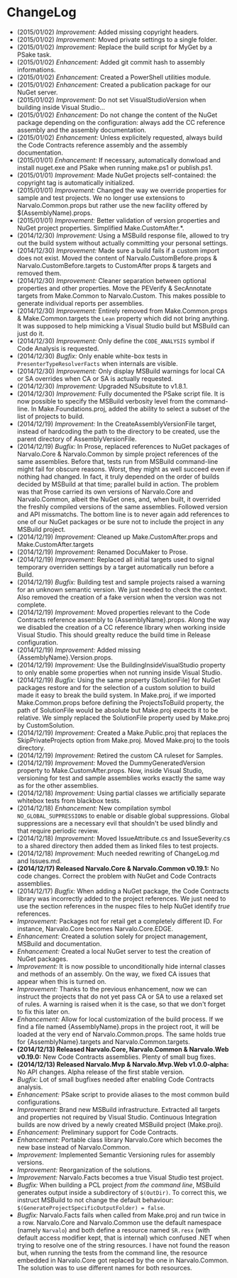 ChangeLog
=========
     
- (2015/01/02) _Improvement:_ Added missing copyright headers.
- (2015/01/02) _Improvement:_ Moved private settings to a single folder.
- (2015/01/02) _Improvement:_ Replace the build script for MyGet by a PSake task.
- (2015/01/02) _Enhancement:_ Added git commit hash to assembly informations.
- (2015/01/02) _Enhancement:_ Created a PowerShell utilities module.
- (2015/01/02) _Enhancement:_ Created a publication package for our NuGet server. 
- (2015/01/02) _Improvement:_ Do not set VisualStudioVersion when building
  inside Visual Studio... 
- (2015/01/02) _Enhancement:_ Do not change the content of the NuGet package 
  depending on the configuration: always add the CC reference assembly and
  the assembly documentation.  
- (2015/01/02) _Enhancement:_ Unless explicitely requested, always build the Code 
  Contracts reference assembly and the assembly documentation. 
- (2015/01/01) _Enhancement:_ If necessary, automatically donwload and install
  nuget.exe and PSake when running make.ps1 or publish.ps1.
- (2015/01/01) _Improvement:_ Made NuGet projects self-contained: the copyright 
  tag is automatically initialized.
- (2015/01/01) _Improvement:_ Changed the way we override properties for sample
  and test projects. We no longer use extensions to Narvalo.Common.props
  but rather use the new facility offered by $(AssemblyName).props.
- (2015/01/01) _Improvement:_ Better validation of version properties and NuGet
  project properties. Simplified Make.CustomAfter.*.
- (2014/12/30) _Improvement:_ Using a MSBuild response file, allowed to try out 
  the build system without actually committing your personal settings.
- (2014/12/30) _Improvement:_ Made sure a build fails if a custom import
  does not exist. Moved the content of Narvalo.CustomBefore.props & 
  Narvalo.CustomBefore.targets to CustomAfter props & targets and removed them.
- (2014/12/30) _Improvement:_ Cleaner separation between optional properties and
  other properties. Move the PEVerify & SecAnnotate targets from Make.Common 
  to Narvalo.Custom. This makes possible to generate individual reports per
  assemblies. 
- (2014/12/30) _Improvement:_ Entirely removed from Make.Common.props & 
  Make.Common.targets the `Lean` property which did not bring anything. It was 
  supposed to help mimicking a Visual Studio build but MSBuild can just do it. 
- (2014/12/30) _Improvement:_ Only define the `CODE_ANALYSIS` symbol if
  Code Analysis is requested.
- (2014/12/30) _Bugfix:_ Only enable white-box tests in `PresenterTypeResolverFacts`
  when internals are visible.
- (2014/12/30) _Improvement:_ Only display MSBuild warnings for local CA or SA
  overrides when CA or SA is actually requested. 
- (2014/12/30) _Improvement:_ Upgraded NSubsitute to v1.8.1.
- (2014/12/30) _Improvement:_ Fully documented the PSake script file. It is now 
  possible to specify the MSBuild verbosity level from the command-line.
  In Make.Foundations.proj, added the ability to select a subset of the list
  of projects to build. 
- (2014/12/19) _Improvement:_ In the CreateAssemblyVersionFile target, instead of 
  hardcoding the path to the directory to be created, use the parent directory 
  of AssemblyVersionFile.
- (2014/12/19) _Bugfix:_ In Prose, replaced references to NuGet packages of
  Narvalo.Core & Narvalo.Common by simple project references of the same 
  assemblies. Before that, tests run from MSBuild command-line might fail
  for obscure reasons. Worst, they might as well succeed even if nothing had 
  changed. In fact, it truly depended on the order of builds decided by MSBuild
  at that time; parallel build in action. The problem was that Prose carried 
  its own versions of Narvalo.Core and Narvalo.Common, albeit the NuGet ones, 
  and, when built, it overrided the freshly compiled versions of the same 
  assemblies. Followed version and API missmatchs. The bottom line is to never 
  again add references to one of our NuGet packages or be sure not to include 
  the project in any MSBuild project. 
- (2014/12/19) _Improvement:_ Cleaned up Make.CustomAfter.props and 
   Make.CustomAfter.targets
- (2014/12/19) _Improvement:_ Renamed DocuMaker to Prose.
- (2014/12/19) _Improvement:_ Replaced all initial targets used to signal 
  temporary overriden settings by a target automatically run before a Build.
- (2014/12/19) _Bugfix:_ Building test and sample projects raised a warning for
  an unknown semantic version. We just needed to check the context. Also
  removed the creation of a fake version when the version was not complete.
- (2014/12/19) _Improvement:_ Moved properties relevant to the Code 
  Contracts reference assembly to {AssemblyName}.props. Along the way we 
  disabled the creation of a CC reference library when working inside Visual
  Studio. This should grealty reduce the build time in Release configuration.
- (2014/12/19) _Improvement:_ Added missing {AssemblyName}.Version.props.
- (2014/12/19) _Improvement:_ Use the BuildingInsideVisualStudio property 
  to only enable some properties when not running inside Visual Studio.
- (2014/12/19) _Bugfix:_ Using the same property (SolutionFile) for NuGet
  packages restore and for the selection of a custom solution to build 
  made it easy to break the build system. In Make.proj, if we imported
  Make.Common.props before defining the ProjectsToBuild property, the path
  of SolutionFile would be absolute but Make.proj expects it to be relative.
  We simply replaced the SolutionFile property used by Make.proj by CustomSolution.
- (2014/12/19) _Improvement:_ Created a Make.Public.proj that replaces the 
  SkipPrivateProjects option from Make.proj. Moved Make.proj to the tools
  directory.
- (2014/12/19) _Improvement:_ Retired the custom CA ruleset for Samples.
- (2014/12/19) _Improvement:_ Moved the DummyGeneratedVersion property 
  to Make.CustomAfter.props. Now, inside Visual Studio, versioning for test 
  and sample assemblies works exactly the same way as for the other assemblies.
- (2014/12/18) _Improvement:_ Using partial classes we artificially separate
  whitebox tests from blackbox tests.
- (2014/12/18) _Enhancement:_ New compilation symbol `NO_GLOBAL_SUPPRESSIONS`
  to enable or disable global suppressions. Global suppressions are a
  necessary evil that shouldn't be used blindly and that require periodic review.
- (2014/12/18) _Improvement:_ Moved IssueAttribute.cs and IssueSeverity.cs to a
  shared directory then added them as linked files to test projects.
- (2014/12/18) _Improvement:_ Much needed rewriting of ChangeLog.md and Issues.md.
- **(2014/12/17) Released Narvalo.Core & Narvalo.Common v0.19.1:**
  No code changes. Correct the problem with NuGet and Code Contracts assemblies.
- (2014/12/17) _Bugfix:_ When adding a NuGet package, the Code Contracts library
  was incorrectly added to the project references. We just need to use the
  section references in the nuspec files to help NuGet identify _true_ references.
- _Improvement:_ Packages not for retail get a completely different ID.
  For instance, Narvalo.Core becomes Narvalo.Core.EDGE.
-  _Enhancement:_ Created a solution solely for project management, MSBuild and documentation.
-  _Enhancement:_ Created a local NuGet server to test the creation of NuGet packages.
- _Improvement:_ It is now possible to unconditionally hide internal classes and
  methods of an assembly. On the way, we fixed CA issues that appear when this
  is turned on.
- _Improvement:_ Thanks to the previous enhancement, now we can instruct the projects
  that do not yet pass CA or SA to use a relaxed set of rules. A warning is
  raised when it is the case, so that we don't forget to fix this later on.
-  _Enhancement:_ Allow for local customization of the build process. If we find a file
  named {AssemblyName}.props in the project root, it will be loaded at the very
  end of Narvalo.Common.props. The same holds true for {AssemblyName}.targets
  and Narvalo.Common.targets.
- **(2014/12/13) Released Narvalo.Core, Narvalo.Common & Narvalo.Web v0.19.0:**
  New Code Contracts assemblies. Plenty of small bug fixes.
- **(2014/12/13) Released Narvalo.Mvp & Narvalo.Mvp.Web v1.0.0-alpha:**
  No API changes. Alpha release of the first stable version.
- _Bugfix:_ Lot of small bugfixes needed after enabling Code Contracts analysis.
-  _Enhancement:_ PSake script to provide aliases to the most common build configurations.
- _Improvement:_ Brand new MSBuild infrastructure. Extracted all targets and
  properties not required by Visual Studio. Continuous Integration builds are
  now drived by a newly created MSBuild project (Make.proj).
-  _Enhancement:_ Preliminary support for Code Contracts.
-  _Enhancement:_ Portable class library Narvalo.Core which becomes the new base
  instead of Narvalo.Common.
- _Improvement:_ Implemented Semantic Versioning rules for assembly versions.
- _Improvement:_ Reorganization of the solutions.
- _Improvement:_ Narvalo.Facts becomes a true Visual Studio test project.
- _Bugfix:_ When building a PCL project _from the command line_, MSBuild generates
  output inside a subdirectory of `$(OutDir)`. To correct this, we instruct
  MSBuild to not change the default behaviour:
  `$(GenerateProjectSpecificOutputFolder) = false`.
- _Bugfix:_ Narvalo.Facts fails when called from Make.proj and run twice in a row.
  Narvalo.Core and Narvalo.Common use the default namespace (namely `Narvalo`)
  and both define a resource named `SR.resx` (with default access modifier kept,
  that is internal) which confused .NET when trying to resolve one of the string
  resources. I have not found the reason but, when running the tests
  from the command line, the resource embedded in Narvalo.Core got replaced
  by the one in Narvalo.Common. The solution was to use different names for
  both resources.
